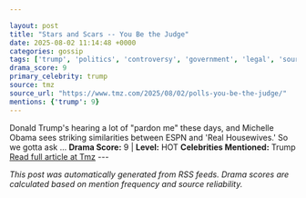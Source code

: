 ```yaml
---

layout: post
title: "Stars and Scars -- You Be the Judge"
date: 2025-08-02 11:14:48 +0000
categories: gossip
tags: ['trump', 'politics', 'controversy', 'government', 'legal', 'source-tmz', 'drama-hot']
drama_score: 9
primary_celebrity: trump
source: tmz
source_url: "https://www.tmz.com/2025/08/02/polls-you-be-the-judge/"
mentions: {'trump': 9}
---
```


Donald Trump's hearing a lot of "pardon me" these days, and Michelle Obama sees striking similarities between ESPN and 'Real Housewives.' So we gotta ask ... **Drama Score:** 9 | **Level:** HOT **Celebrities Mentioned:** Trump [Read full article at Tmz](https://www.tmz.com/2025/08/02/polls-you-be-the-judge/) --- 

*This post was automatically generated from RSS feeds. Drama scores are calculated based on mention frequency and source reliability.*